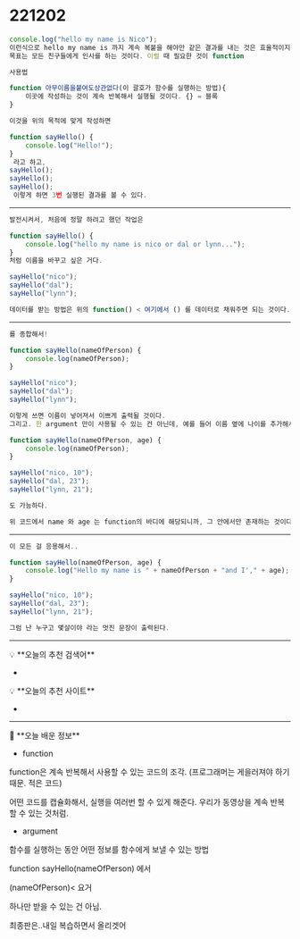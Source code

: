 # 221202

```jsx
console.log("hello my name is Nico");
이런식으로 hello my name is 까지 계속 복붙을 해야만 같은 결과를 내는 것은 효율적이지 않다. 
목표는 모든 친구들에게 인사를 하는 것이다. 이럴 때 필요한 것이 function 

사용법

function 아무이름을붙여도상관없다(이 괄호가 함수를 실행하는 방법){ 
	이곳에 작성하는 것이 계속 반복해서 실행될 것이다. {} = 블록
}

이것을 위의 목적에 맞게 작성하면

function sayHello() {
	console.log("Hello!");
}
 라고 하고,
sayHello();
sayHello();
sayHello(); 
 이렇게 하면 3번 실행된 결과를 볼 수 있다. 

```

---

```jsx
발전시켜서, 처음에 정말 하려고 했던 작업은

function sayHello() {
	console.log("hello my name is nico or dal or lynn...");
}
처럼 이름을 바꾸고 싶은 거다. 

sayHello("nico");
sayHello("dal");
sayHello("lynn");

데이터를 받는 방법은 위의 function() < 여기에서 () 를 데이터로 채워주면 되는 것이다. 
```

---

```jsx
를 종합해서!

function sayHello(nameOfPerson) {
	console.log(nameOfPerson);
}

sayHello("nico");
sayHello("dal");
sayHello("lynn");

이렇게 쓰면 이름이 넣어져서 이쁘게 출력될 것이다.
그리고. 한 argument 만이 사용될 수 있는 건 아닌데, 예를 들어 이름 옆에 나이를 추가해서

function sayHello(nameOfPerson, age) {
	console.log(nameOfPerson);
}

sayHello("nico, 10");
sayHello("dal, 23");
sayHello("lynn, 21");

도 가능하다.  

위 코드에서 name 와 age 는 function의 바디에 해당되니까, 그 안에서만 존재하는 것이다.
```

---

```jsx
이 모든 걸 응용해서..

function sayHello(nameOfPerson, age) {
	console.log("Hello my name is " + nameOfPerson + "and I'," + age);
}

sayHello("nico, 10");
sayHello("dal, 23");
sayHello("lynn, 21");

그럼 난 누구고 몇살이야 라는 멋진 문장이 출력된다. 
```

---

<aside>
💡 **오늘의 추천 검색어**

</aside>

- 

<aside>
💡 **오늘의 추천 사이트**

</aside>

- 

---

<aside>
💬 **오늘 배운 정보**

</aside>

- function

function은  계속 반복해서 사용할 수 있는 코드의 조각. (프로그래머는 게을러져야 하기 때문. 적은 코드)

어떤 코드를 캡슐화해서, 실행을 여러번 할 수 있게 해준다. 우리가 동영상을 계속 반복할 수 있는 것처럼. 

- argument

함수를 실행하는 동안 어떤 정보를 함수에게 보낼 수 있는 방법  

function sayHello(nameOfPerson) 에서

(nameOfPerson)< 요거

하나만 받을 수 있는 건 아님. 

최종판은..내일 복습하면서 올리겟어